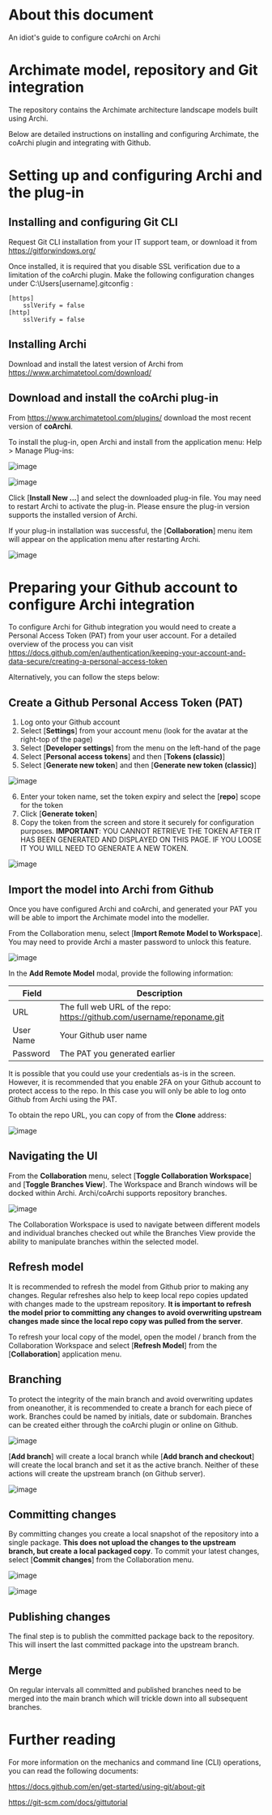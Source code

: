 # About this document
An idiot's guide to configure coArchi on Archi

# Archimate model, repository and Git integration

The repository contains the Archimate architecture landscape models built using Archi.

Below are detailed instructions on installing and configuring Archimate, the coArchi plugin and integrating with Github.

# Setting up and configuring Archi and the plug-in

## Installing and configuring Git CLI

Request Git CLI installation from your IT support team, or download it from https://gitforwindows.org/

Once installed, it is required that you disable SSL verification due to a limitation of the coArchi plugin.  Make the following configuration changes under C:\Users\[username]\.gitconfig :

```
[https]
	sslVerify = false
[http]
	sslVerify = false
```

## Installing Archi

Download and install the latest version of Archi from https://www.archimatetool.com/download/

## Download and install the coArchi plug-in

From https://www.archimatetool.com/plugins/ download the most recent version of **coArchi**.

To install the plug-in, open Archi and install from the application menu: Help > Manage Plug-ins:

![image](https://user-images.githubusercontent.com/17509273/217602620-2aec1e61-ec7f-4bff-b5a3-42bdc86ff4f7.png)

![image](https://user-images.githubusercontent.com/17509273/217603667-ddff409c-8e9e-4fe1-817a-64386b800b05.png)

Click [**Install New ...**] and select the downloaded plug-in file.  You may need to restart Archi to activate the plug-in.  Please ensure the plug-in version supports the installed version of Archi.

If your plug-in installation was successful, the [**Collaboration**] menu item will appear on the application menu after restarting Archi.

![image](https://user-images.githubusercontent.com/17509273/217616043-a61adbc4-18b1-406f-9177-99803817f117.png)

# Preparing your Github account to configure Archi integration

To configure Archi for Github integration you would need to create a Personal Access Token (PAT) from your user account.  For a detailed overview of the process you can visit https://docs.github.com/en/authentication/keeping-your-account-and-data-secure/creating-a-personal-access-token

Alternatively, you can follow the steps below:

## Create a Github Personal Access Token (PAT)

1. Log onto your Github account
2. Select [**Settings**] from your account menu (look for the avatar at the right-top of the page)
3. Select [**Developer settings**] from the menu on the left-hand of the page
4. Select [**Personal access tokens**] and then [**Tokens (classic)**]
5. Select [**Generate new token**] and then [**Generate new token (classic)**]

![image](https://user-images.githubusercontent.com/17509273/217618727-e1cffefd-eaf2-48c2-bdf7-bc31b6adc75d.png)

6. Enter your token name, set the token expiry and select the [**repo**] scope for the token
7. Click [**Generate token**]
8. Copy the token from the screen and store it securely for configuration purposes.  **IMPORTANT**: YOU CANNOT RETRIEVE THE TOKEN AFTER IT HAS BEEN GENERATED AND DISPLAYED ON THIS PAGE.  IF YOU LOOSE IT YOU WILL NEED TO GENERATE A NEW TOKEN.

![image](https://user-images.githubusercontent.com/17509273/217619619-d1a82044-3abe-45c6-9603-8e00883039cd.png)

## Import the model into Archi from Github

Once you have configured Archi and coArchi, and generated your PAT you will be able to import the Archimate model into the modeller.

From the Collaboration menu, select [**Import Remote Model to Workspace**].  You may need to provide Archi a master password to unlock this feature.

![image](https://user-images.githubusercontent.com/17509273/217621696-31b1382d-c9fb-46fe-9902-cd2b762a893d.png)

In the **Add Remote Model** modal, provide the following information:

| Field       | Description |
| ----------- | ----------- |
| URL         | The full web URL of the repo: https://github.com/username/reponame.git |
| User Name   | Your Github user name |
| Password    | The PAT you generated earlier |

It is possible that you could use your credentials as-is in the screen.  However, it is recommended that you enable 2FA on your Github account to protect access to the repo.  In this case you will only be able to log onto Github from Archi using the PAT.

To obtain the repo URL, you can copy of from the **Clone** address:

![image](https://user-images.githubusercontent.com/17509273/217622267-287f3615-f79a-464e-af2d-e51ee35ba9b1.png)

## Navigating the UI

From the **Collaboration** menu, select [**Toggle Collaboration Workspace**] and [**Toggle Branches View**].  The Workspace and Branch windows will be docked within Archi.  Archi/coArchi supports repository branches.

![image](https://user-images.githubusercontent.com/17509273/217623244-347a6e93-49e8-4849-8fbd-e0d10a12e1d2.png)

The Collaboration Workspace is used to navigate between different models and individual branches checked out while the Branches View provide the ability to manipulate branches within the selected model. 

## Refresh model

It is recommended to refresh the model from Github prior to making any changes.  Regular refreshes also help to keep local repo copies updated with changes made to the upstream repository.  **It is important to refresh the model prior to committing any changes to avoid overwriting upstream changes made since the local repo copy was pulled from the server**.

To refresh your local copy of the model, open the model / branch from the Collaboration Workspace and select [**Refresh Model**] from the [**Collaboration**] application menu.

## Branching

To protect the integrity of the main branch and avoid overwriting updates from oneanother, it is recommended to create a branch for each piece of work.  Branches could be named by initials, date or subdomain.  Branches can be created either through the coArchi plugin or online on Github.

![image](https://user-images.githubusercontent.com/17509273/217628704-308d9051-c61a-4b7a-a71a-b28d42f4dce5.png)

[**Add branch**] will create a local branch while [**Add branch and checkout**] will create the local branch and set it as the active branch.  Neither of these actions will create the upstream branch (on Github server).

![image](https://user-images.githubusercontent.com/17509273/217629681-8016d68b-d048-4c29-b8d2-5a9ca2242905.png)

## Committing changes

By committing changes you create a local snapshot of the repository into a single package.  **This does not upload the changes to the upstream branch, but create a local packaged copy**.  To commit your latest changes, select [**Commit changes**] from the Collaboration menu.

![image](https://user-images.githubusercontent.com/17509273/217631182-30277689-db0d-4727-8fcc-a07aec2c0cf2.png)

![image](https://user-images.githubusercontent.com/17509273/217631691-a0704965-c59c-42ec-a4c0-c7b2ebfa9b01.png)

## Publishing changes

The final step is to publish the committed package back to the repository.  This will insert the last committed package into the upstream branch.

## Merge

On regular intervals all committed and published branches need to be merged into the main branch which will trickle down into all subsequent branches.

# Further reading

For more information on the mechanics and command line (CLI) operations, you can read the following documents:

https://docs.github.com/en/get-started/using-git/about-git

https://git-scm.com/docs/gittutorial

